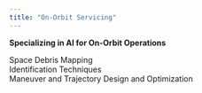 ```yaml
---
title: "On-Orbit Servicing"
---
```

**Specializing in AI for On-Orbit Operations**

Space Debris Mapping\
Identification Techniques\
Maneuver and Trajectory Design and Optimization